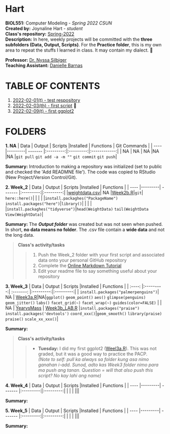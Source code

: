 # Hart
**BIOL551:** Computer Modeling - _Spring 2022 CSUN_  
**Created by:** Joynaline Hart - _student_  
**Class's repository:** [Spring-2022](https://github.com/Biol551-CSUN/Spring-2022)  
**Description:** In here, weekly projects will be committed with the **three subfolders (Data, Output, Scripts)**. For the **Practice folder**, this is my own area to repeat the stuffs I learned in class. It may contain my dialect. :thinking:  

**Professor:** [Dr. Nyssa Silbiger](https://github.com/njsilbiger)  
**Teaching Assistant:** [Danielle Barnas](https://github.com/dbarnas)  

# TABLE OF CONTENTS
1. [2022-02-01(t) - test respository](#week1b)
2. [2022-02-03(th) - first script](#week2b) :hibiscus:
4. [2022-02-09(t) - first ggplot2](#week3a)


# FOLDERS
**1. NA** <a name = "week1b"></a>
| Data | Output  | Scripts |Installed  | Functions | Git Commands |
| ---- |---------| ------- |:---------:|:---------:|:------------:|
| NA   | NA      | NA      |NA         |NA         |`git pull` `git add -a -m ""` `git commit` `git push`| 

**Summary:** Introduction to making a repository was initialized (set to public and checked the 'Add READMNE file'). The code was copied to RStudio (New Project/Version Control/Git). 


**2. Week_2** <a name = "week2b"></a>
| Data | Output  | Scripts |Installed  | Functions | 
| ---- |---------| ------- |:---------:|:---------:|
|[weightdata.csv](https://github.com/Biol551-CSUN/Hart/blob/main/Week_2/Data/weightdata.csv)| NA |[Week2b.R](https://github.com/Biol551-CSUN/Hart/blob/main/Week_2/Scripts/Week2b.R)|`git`| `here::here()`|
|    |       |       |`install.packaghes("PackageName")` `install.packages("here")`|`library()`| 
|    |       |       |`install.packaghes("tidyverse")`|`head(WeightData)` `tail(WeightData` `View(WeightData)`| 

**Summary:** The **_Output folder_** was created but was not seen when pushed. In short, **no data means no folder**. The .csv file contain a **wide data** and not the long data. 
> **Class's activity/tasks**  
>> 1. Push the Week_2 folder with your first script and associated data onto your personal GitHub repository
>> 2. Complete the [Online Markdown Tutorial](https://www.markdowntutorial.com/)
>> 3. Edit your readme file to say something useful about your repository

**3. Week_3** <a name = "week3a"></a>
| Data | Output  | Scripts |Installed  | Functions | 
| :----: |:---------:| :-------: |:---------:|:---------:|
| `install.packages("palmerpenguins")`| NA | [Week3a.R](https://github.com/Biol551-CSUN/Hart/blob/main/Week_3/Scripts/Week_3a.R)|NA|`ggplot()` `geom_point()`               `aes()` `glimpse(penguins)` `geom_jitter()` `labs()` `facet_grid(~)` `facet_wrap(~)` `guides(color=FALSE)` | 
| NA |   [YearvsMass](https://github.com/Biol551-CSUN/Hart/blob/main/Week_3/Output/Week3b_LAB_YearvsMass.png)   | [Week3b_LAB.R](https://github.com/Biol551-CSUN/Hart/blob/main/Week_3/Scripts/Week3b_LAB.R)     |`install.packages("praise")` `install.packages('devtools')` `coord_xxx()`|`geom_smooth()` `library(praise)` `praise()` `scale_xx_xxx()`|

**Summary:**
> **Class's activity/tasks** 
>> * **Tuesday:** I did my first ggplot2 ([Weel3a.R](https://github.com/Biol551-CSUN/Hart/blob/main/Week_3/Scripts/Week_3a.R)). This was not graded, but it was a good way to practice the PACP.  
>> _(Note to self: pull ka always sa folder kung asa nimo ganahan i-add. Sunod, adto kas Week3 folder nimo para ma push ang tanan. Question = will that also push this script? No kay lahi ang name)_

**4. Week_4**
| Data | Output  | Scripts |Installed  | Functions | 
| ---- |---------| ------- |:---------:|:---------:|
|      |      | ||| 


**Summary:**

**5. Week_5**
| Data | Output  | Scripts |Installed  | Functions | 
| ---- |---------| ------- |:---------:|:---------:|
|      |      | ||| 

**Summary:**
